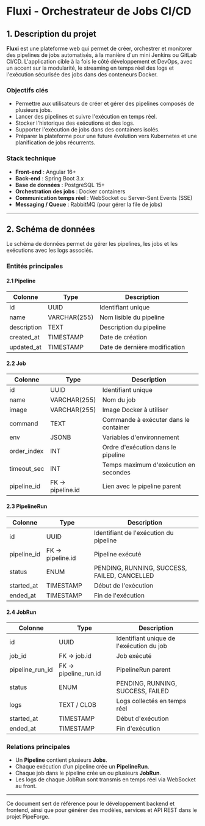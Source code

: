 # Fluxi - Orchestrateur de Jobs CI/CD

## 1. Description du projet

**Fluxi** est une plateforme web qui permet de créer, orchestrer et monitorer des pipelines de jobs automatisés, à la manière d'un mini Jenkins ou GitLab CI/CD. L'application cible à la fois le côté développement et DevOps, avec un accent sur la modularité, le streaming en temps réel des logs et l'exécution sécurisée des jobs dans des conteneurs Docker.

### Objectifs clés
- Permettre aux utilisateurs de créer et gérer des pipelines composés de plusieurs jobs.
- Lancer des pipelines et suivre l'exécution en temps réel.
- Stocker l'historique des exécutions et des logs.
- Supporter l'exécution de jobs dans des containers isolés.
- Préparer la plateforme pour une future évolution vers Kubernetes et une planification de jobs récurrents.

### Stack technique
- **Front-end** : Angular 16+
- **Back-end** : Spring Boot 3.x
- **Base de données** : PostgreSQL 15+
- **Orchestration des jobs** : Docker containers
- **Communication temps réel** : WebSocket ou Server-Sent Events (SSE)
- **Messaging / Queue** : RabbitMQ (pour gérer la file de jobs)

---

## 2. Schéma de données

Le schéma de données permet de gérer les pipelines, les jobs et les exécutions avec les logs associés.

### Entités principales

#### 2.1 Pipeline
| Colonne       | Type         | Description |
|---------------|-------------|-------------|
| id            | UUID        | Identifiant unique |
| name          | VARCHAR(255)| Nom lisible du pipeline |
| description   | TEXT        | Description du pipeline |
| created_at    | TIMESTAMP   | Date de création |
| updated_at    | TIMESTAMP   | Date de dernière modification |

#### 2.2 Job
| Colonne       | Type        | Description |
|---------------|------------|-------------|
| id            | UUID       | Identifiant unique |
| name          | VARCHAR(255)| Nom du job |
| image         | VARCHAR(255)| Image Docker à utiliser |
| command       | TEXT       | Commande à exécuter dans le container |
| env           | JSONB      | Variables d'environnement |
| order_index   | INT        | Ordre d'exécution dans le pipeline |
| timeout_sec   | INT        | Temps maximum d'exécution en secondes |
| pipeline_id   | FK → pipeline.id | Lien avec le pipeline parent |

#### 2.3 PipelineRun
| Colonne       | Type        | Description |
|---------------|------------|-------------|
| id            | UUID       | Identifiant de l'exécution du pipeline |
| pipeline_id   | FK → pipeline.id | Pipeline exécuté |
| status        | ENUM       | PENDING, RUNNING, SUCCESS, FAILED, CANCELLED |
| started_at    | TIMESTAMP  | Début de l'exécution |
| ended_at      | TIMESTAMP  | Fin de l'exécution |

#### 2.4 JobRun
| Colonne           | Type        | Description |
|------------------|------------|-------------|
| id                | UUID       | Identifiant unique de l'exécution du job |
| job_id            | FK → job.id | Job exécuté |
| pipeline_run_id   | FK → pipeline_run.id | PipelineRun parent |
| status            | ENUM       | PENDING, RUNNING, SUCCESS, FAILED |
| logs              | TEXT / CLOB | Logs collectés en temps réel |
| started_at        | TIMESTAMP  | Début d'exécution |
| ended_at          | TIMESTAMP  | Fin d'exécution |

### Relations principales
- Un **Pipeline** contient plusieurs **Jobs**.
- Chaque exécution d’un pipeline crée un **PipelineRun**.
- Chaque job dans le pipeline crée un ou plusieurs **JobRun**.
- Les logs de chaque JobRun sont transmis en temps réel via WebSocket au front.

---

Ce document sert de référence pour le développement backend et frontend, ainsi que pour générer des modèles, services et API REST dans le projet PipeForge.